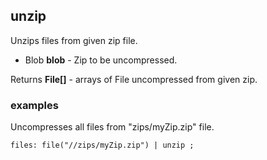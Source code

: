 ## unzip

Unzips files from given zip file.

 * Blob __blob__ - Zip to be uncompressed.

Returns __File[]__ - arrays of File uncompressed from given zip.

### examples
Uncompresses all files from "zips/myZip.zip" file.

```
files: file("//zips/myZip.zip") | unzip ;
```

